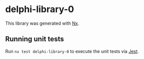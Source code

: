 # delphi-library-0

This library was generated with [Nx](https://nx.dev).

## Running unit tests

Run `nx test delphi-library-0` to execute the unit tests via [Jest](https://jestjs.io).
